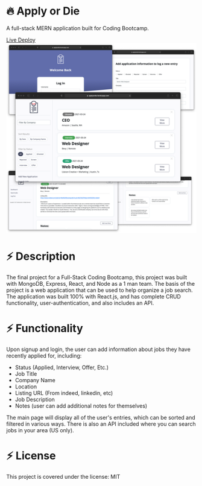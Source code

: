 # :fire: Apply or Die

A full-stack MERN application built for Coding Bootcamp.

[Live Deploy](https://applyordie.com)
![Image of Application](/misc/applyordie_promo.png)

# :zap: Description

The final project for a Full-Stack Coding Bootcamp, this project was built with MongoDB, Express, React, and Node as a 1 man team. The basis of the project is a web application that can be used to help organize a job search. The application was built 100% with React.js, and has complete CRUD functionality, user-authentication, and also includes an API.

# :zap: Functionality

Upon signup and login, the user can add information about jobs they have recently applied for, including: 
- Status (Applied, Interview, Offer, Etc.)
- Job Title
- Company Name
- Location
- Listing URL (From indeed, linkedin, etc)
- Job Description
- Notes (user can add additional notes for themselves)

The main page will display all of the user's entries, which can be sorted and filtered in various ways. There is also an API included where you can search jobs in your area (US only).

# :zap: License
This project is covered under the license: MIT

